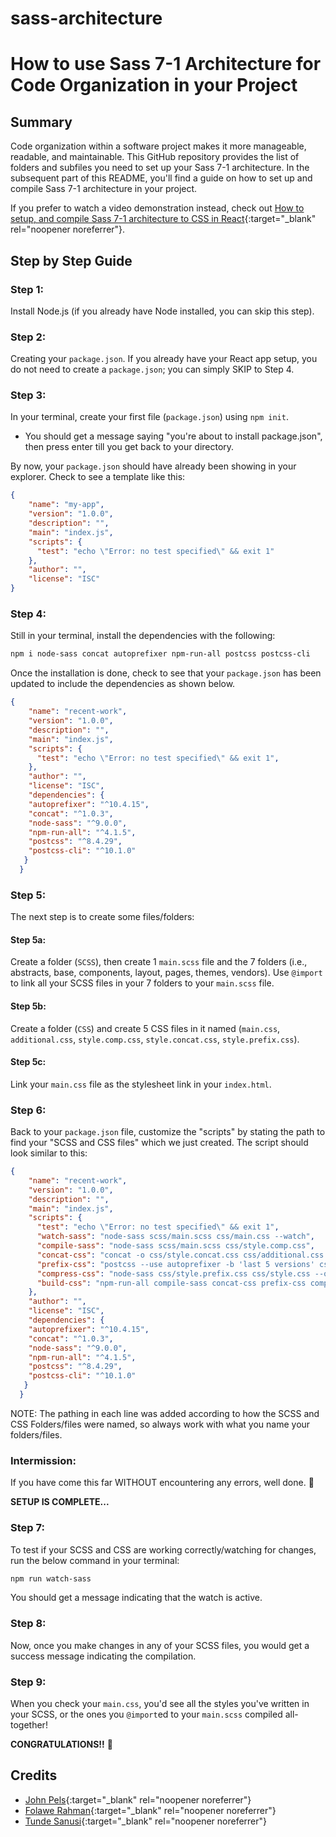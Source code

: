# sass-architecture


# How to use Sass 7-1 Architecture for Code Organization in your Project

## Summary
Code organization within a software project makes it more manageable, readable, and maintainable. This GitHub repository provides the list of folders and subfiles you need to set up your Sass 7-1 architecture. In the subsequent part of this README, you'll find a guide on how to set up and compile Sass 7-1 architecture in your project.

If you prefer to watch a video demonstration instead, check out [How to setup, and compile Sass 7-1 architecture to CSS in React](https://www.youtube.com/watch?v=a8siiSwEC2w){:target="_blank" rel="noopener noreferrer"}.

## Step by Step Guide

### Step 1:
Install Node.js (if you already have Node installed, you can skip this step).

### Step 2:
Creating your `package.json`. If you already have your React app setup, you do not need to create a `package.json`; you can simply SKIP to Step 4.

### Step 3:
In your terminal, create your first file (`package.json`) using `npm init`.
- You should get a message saying "you're about to install package.json", then press enter till you get back to your directory.

By now, your `package.json` should have already been showing in your explorer. Check to see a template like this:
```json
{
    "name": "my-app", 
    "version": "1.0.0",
    "description": "",
    "main": "index.js",
    "scripts": {
      "test": "echo \"Error: no test specified\" && exit 1"
    },
    "author": "",
    "license": "ISC"
}
```

### Step 4:
Still in your terminal, install the dependencies with the following:
```bash
npm i node-sass concat autoprefixer npm-run-all postcss postcss-cli
```
Once the installation is done, check to see that your `package.json` has been updated to include the dependencies as shown below.

```json
{
    "name": "recent-work", 
    "version": "1.0.0",
    "description": "",
    "main": "index.js",
    "scripts": {
      "test": "echo \"Error: no test specified\" && exit 1",
    },
    "author": "",
    "license": "ISC",
    "dependencies": {
    "autoprefixer": "^10.4.15",
    "concat": "^1.0.3",
    "node-sass": "^9.0.0",
    "npm-run-all": "^4.1.5",
    "postcss": "^8.4.29",
    "postcss-cli": "^10.1.0"
   }
  }
```


### Step 5:
The next step is to create some files/folders:

#### Step 5a:
Create a folder (`SCSS`), then create 1 `main.scss` file and the 7 folders (i.e., abstracts, base, components, layout, pages, themes, vendors). Use `@import` to link all your SCSS files in your 7 folders to your `main.scss` file.

#### Step 5b:
Create a folder (`CSS`) and create 5 CSS files in it named (`main.css`, `additional.css`, `style.comp.css`, `style.concat.css`, `style.prefix.css`).

#### Step 5c:
Link your `main.css` file as the stylesheet link in your `index.html`.

### Step 6:
Back to your `package.json` file, customize the "scripts" by stating the path to find your "SCSS and CSS files" which we just created. The script should look similar to this:


```json
{
    "name": "recent-work", 
    "version": "1.0.0",
    "description": "",
    "main": "index.js",
    "scripts": {
      "test": "echo \"Error: no test specified\" && exit 1",
      "watch-sass": "node-sass scss/main.scss css/main.css --watch",
      "compile-sass": "node-sass scss/main.scss css/style.comp.css",
      "concat-css": "concat -o css/style.concat.css css/additional.css dist/style.comp.css",
      "prefix-css": "postcss --use autoprefixer -b 'last 5 versions' css/style.concat.css -o css/style.prefix.css",
      "compress-css": "node-sass css/style.prefix.css css/style.css --output-style compressed",
      "build-css": "npm-run-all compile-sass concat-css prefix-css compress-css"
    },
    "author": "",
    "license": "ISC",
    "dependencies": {
    "autoprefixer": "^10.4.15",
    "concat": "^1.0.3",
    "node-sass": "^9.0.0",
    "npm-run-all": "^4.1.5",
    "postcss": "^8.4.29",
    "postcss-cli": "^10.1.0"
   }
  }
```

NOTE: The pathing in each line was added according to how the SCSS and CSS Folders/files were named, so always work with what you name your folders/files.


### Intermission:
If you have come this far WITHOUT encountering any errors, well done. 🎉

**SETUP IS COMPLETE...**

### Step 7:
To test if your SCSS and CSS are working correctly/watching for changes, run the below command in your terminal:
```bash
npm run watch-sass
```
You should get a message indicating that the watch is active.

### Step 8:
Now, once you make changes in any of your SCSS files, you would get a success message indicating the compilation.

### Step 9:
When you check your `main.css`, you'd see all the styles you've written in your SCSS, or the ones you `@import`ed to your `main.scss` compiled all-together!

**CONGRATULATIONS!!** 🎉

## Credits
- [John Pels](https://github.com/John-pels){:target="_blank" rel="noopener noreferrer"}
- [Folawe Rahman](https://github.com/folawerahman){:target="_blank" rel="noopener noreferrer"} 
- [Tunde Sanusi](https://github.com/tuhamworld){:target="_blank" rel="noopener noreferrer"}
```

